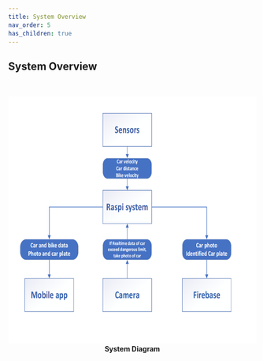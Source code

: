 ```yaml
---
title: System Overview
nav_order: 5
has_children: true
---
```


## System Overview
<br>
<p align="center">
  <img height = 500 src="../images/System_Diagram.png">
  <br> 
  <b> System Diagram </b>    
</p>
